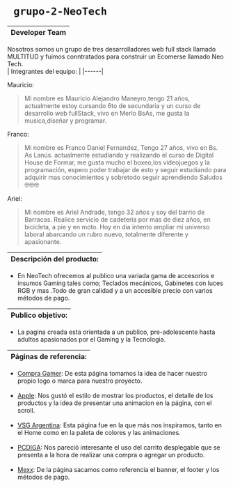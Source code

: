  # ```  grupo-2-NeoTech  ``` 

| Developer Team |
| ------ |
Nosotros somos un grupo de tres desarrolladores web full stack llamado MULTITUD y fuimos conntratados para construir un Ecomerse llamado Neo Tech.  
| Integrantes del equipo: |
|------|

Mauricio:
 > Mi nombre es Mauricio Alejandro Maneyro,tengo 21 años, actualmente estoy cursando 6to de secundaria y un curso de desarrollo web fullStack, vivo en Merlo BsAs, me gusta la musica,diseñar y programar. 

Franco:
 > Mi nombre es Franco Daniel Fernandez, Tengo 27 años, vivo en Bs. As Lanús.
actualmente estudiando y realizando el curso de Digital House de Formar, me gusta mucho el boxeo,los videojuegos y la programación,
espero poder trabajar de esto y seguir estudiando para adquirir mas conocimientos y sobretodo seguir aprendiendo
Saludos 🤓🤓🤓 

Ariel:
 > Mi nombre es Ariel Andrade, tengo 32 años y soy del barrio de Barracas. Realice servicio de cadeteria por mas de diez años, en bicicleta, a pie y en moto. Hoy en dia intento ampliar mi universo laboral abarcando un rubro nuevo, totalmente diferente y apasionante.


|  Descripción del producto: |
| ------ |
 - En NeoTech ofrecemos al publico una variada gama de accesorios e insumos Gaming tales como; Teclados mecánicos, Gabinetes con luces RGB y mas .Todo de gran calidad y a un accesible precio con varios métodos de pago. 

| Publico objetivo: |
| ------ |
  - La pagina creada esta orientada a un publico,
pre-adolescente hasta adultos apasionados por el Gaming y la Tecnologia.

| Páginas de referencia: |
| -----------------------|

<ul>
    <li><a href="http://compragamer.com/" target="_blank">Compra Gamer</a>: De esta página tomamos la idea de hacer nuestro propio logo o marca para nuestro proyecto.</li>
    <br>
    <li><a href="http://www.apple.com/la/ipod-touch/" target="_blank">Apple</a>: Nos gustó el estilo de mostrar los productos, el detalle de los productos y la idea de presentar una animacion en la página, con el scroll.</li>
    <br>
    <li><a href="http://ar.vsglatam.com/" target="_blank">VSG Argentina</a>: Esta página fue en la que más nos inspiramos, tanto en el Home como en la paleta de colores y las animaciones.</li>
    <br>
    <li><a href="http://www.pcdiga.com/" target="_blank">PCDIGA</a>: Nos pareció interesante el uso del carrito desplegable que se presenta a la hora de realizar una compra o agregar un producto.</li>
    <br>
    <li><a href="https://www.mexx.com.ar/" target="_blank">Mexx</a>: De la página sacamos como referencia el banner, el footer y los métodos de pago.</li>
</ul>
